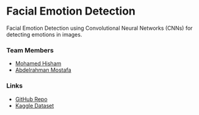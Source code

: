 # Facial Emotion Detection

Facial Emotion Detection using Convolutional Neural Networks (CNNs) for detecting emotions in images.

### Team Members
* [Mohamed Hisham](https://github.com/MH0386)
* [Abdelrahman Mostafa](https://github.com/Eng-Abdelrahman-Mostafa-Mohamed)

### Links
* [GitHub Repo](https://github.com/MH0386/facial_emotions_detection)
* [Kaggle Dataset](https://kaggle.com/code/mh0386/facial-emotions-detection)
